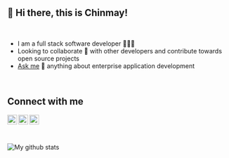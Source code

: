 ## 👋 Hi there, this is Chinmay!

<br/>

- I am a full stack software developer 👨🏻‍💻 
- Looking to collaborate 👯 with other developers and contribute towards open source projects
- [Ask me][askme] 💬 anything about enterprise application development

<br/>

## Connect with me 
[<img align="left" alt="chinmayksahoo | LinkedIn" width="22px" src="https://cdn.jsdelivr.net/npm/simple-icons@v3/icons/linkedin.svg" />][linkedin]
[<img align="left" alt="chinmayksahoo | Twitter" width="22px" src="https://cdn.jsdelivr.net/npm/simple-icons@v3/icons/twitter.svg" />][twitter]
[<img align="left" alt="chinmayksahoo | Instagram" width="22px" src="https://cdn.jsdelivr.net/npm/simple-icons@v3/icons/instagram.svg" />][instagram]

<br/>
<br/>
<br/>

![My github stats][githubstats]

[linkedin]: https://linkedin.com/in/chinmayksahoo
[twitter]: https://twitter.com/chinmaya_ks
[instagram]: https://instagram.com/_._chinmay._
[askme]: https://github.com/chinmayksahoo/chinmayksahoo/issues
[githubstats]: https://github-readme-stats.vercel.app/api?username=chinmayksahoo&show_icons=true